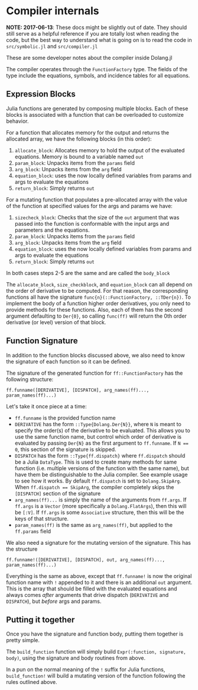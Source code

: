 # Compiler internals

**NOTE: 2017-06-13**: These docs might be slightly out of date. They should
still serve as a helpful reference if you are totally lost when reading the
code, but the best way to understand what is going on is to read the code in
`src/symbolic.jl` and `src/compiler.jl`

These are some developer notes about the compiler inside Dolang.jl

The compiler operates through the `FunctionFactory` type. The fields of the
type include the equations, symbols, and incidence tables for all equations.

## Expression Blocks

Julia functions are generated by composing multiple blocks. Each of these
blocks is associated with a function that can be overloaded to customize
behavior.

For a function that allocates memory for the output and returns the allocated
array, we have the following blocks (in this order):

1. `allocate_block`: Allocates memory to hold the output of the evaluated
equations. Memory is bound to a variable named `out`
2. `param_block`: Unpacks items from the `params` field
3. `arg_block`: Unpacks items from the `arg` field
4. `equation_block`: uses the now locally defined variables from params and
args to evaluate the equations
5. `return_block`: Simply returns `out`

For a mutating function that populates a pre-allocated array with the value
of the function at specified values for the args and params we have:

1. `sizecheck_block`: Checks that the size of the `out` argument that was
passed into the function is conformable with the input args and parameters and
the equations.
2. `param_block`: Unpacks items from the `params` field
3. `arg_block`: Unpacks items from the `arg` field
4. `equation_block`: uses the now locally defined variables from params and
args to evaluate the equations
5. `return_block`: Simply returns `out`

In both cases steps 2-5 are the same and are called the `body_block`

The `allocate_block`, `size_checkblock`, and `equation_block` can all depend
on the order of derivative to be computed. For that reason, the corresponding
functions all have the signature `func{n}(::FunctionFactory, ::TDer{n})`. To
implement the body of a function higher order derivatives, you only need to
provide methods for these functions. Also, each of them has the second argument
defaulting to `Der{0}`, so calling `func(ff)` will return the 0th order
derivative (or level) version of that block.

## Function Signature

In addition to the function blocks discussed above, we also need to know the
signature of each function so it can be defined.

The signature of the generated function for `ff::FunctionFactory` has the
following structure:

`ff.funname([DERIVATIVE], [DISPATCH], arg_names(ff)..., param_names(ff)...)`

Let's take it once piece at a time:

- `ff.funname` is the provided function name
- `DERIVATIVE` has the form `::Type{Dolang.Der{N}}`, where `N` is meant to
specify the order(s) of the derivative to be evaluated. This allows you to use
the same function name, but control which order of derivative is evaluated by
passing `Der{N}` as the first argument to `ff.funname`. If `N == 0`, this
section of the signature is skipped.
- `DISPATCH` has the form `::Type{ff.dispatch}` where `ff.dispatch` should be
a Julia `DataType`. This is used to create many methods for same function (i.e.
multiple versions of the function with the same name), but have them be
distinguishable to the Julia compiler. See example usage to see how it works.
By default `ff.dispatch` is set to `Dolang.SkipArg`. When
`ff.dispatch == SkipArg`, the compiler completely skips the `[DISPATCH]`
section of the signature
- `arg_names(ff)...` is simply the name of the arguments from `ff.args`. If
`ff.args` is a `Vector` (more specifically a `Dolang.FlatArgs`), then this will
be `[:V]`. If `ff.args` is some `Associative` structure, then this will be the
keys of that structure.
- `param_names(ff)` is the same as `arg_names(ff)`, but applied to the
`ff.params` field

We also need a signature for the mutating version of the signature. This has
the structure

`ff.funname!([DERIVATIVE], [DISPATCH], out, arg_names(ff)..., param_names(ff)...)`

Everything is the same as above, except that `ff.funname!` is now the original
function name with `!` appended to it and there is an additional `out`
argument. This is the array that should be filled with the evaluated equations
and always comes _after_ arguments that drive dispatch (`DERIVATIVE` and
`DISPATCH`), but _before_ args and params.

## Putting it together

Once you have the signature and function body, putting them together is pretty
simple.

The `build_function` function will simply build `Expr(:function, signature,
body)`, using the signature and body routines from above.

In a pun on the normal meaning of the `!` suffix for Julia functions,
`build_function!` will build a mutating version of the function following
the rules outlined above.
